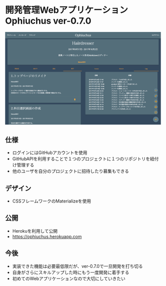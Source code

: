 # 開発管理Webアプリケーション Ophiuchus ver-0.7.0

![ophiuchus](https://raw.githubusercontent.com/Nexus0831/GitHub-images/master/ophiuchus/ophiuchus.png)

## 仕様
- ログインにはGitHubアカウントを使用
- GitHubAPIを利用することで１つのプロジェクトに１つのリポジトリを紐付け管理する
- 他のユーザを自分のプロジェクトに招待したり募集もできる

## デザイン
- CSSフレームワークのMaterializeを使用

## 公開
- Herokuを利用して公開
- https://ophiuchus.herokuapp.com

## 今後
- 実装できた機能は必要最低限だが、ver-0.7.0で一旦開発を打ち切る
- 自身がさらにスキルアップした時にもう一度開発に着手する
- 初めてのWebアプリケーションなので大切にしていきたい
